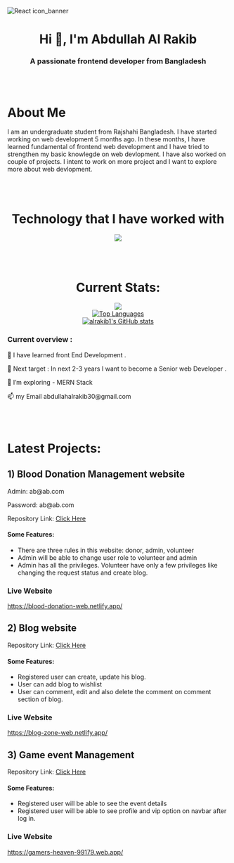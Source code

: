 ![React icon_banner](https://github.com/alrakib1/alrakib1/blob/main/images/reactjs_banner.jpg)

<h1 align="center">Hi 👋, I'm Abdullah Al Rakib</h1>
<h3 align="center">A passionate frontend developer from Bangladesh</h3>
<br/>
<br/>

<h1 align="left">About Me</h1>
<p>I am an undergraduate student from Rajshahi Bangladesh. I have started working on web development 5 months ago. In these months, I have learned fundamental of frontend web development and I have tried to strengthen my basic knowlegde on web devlopment. I have also worked on couple of projects. I intent to work on more project and I want to explore more about web devlopment.</p>

<br/>
<br/>
<h1 align="center">Technology that I have worked with</h1>

<p align="center">
  <a href="https://skillicons.dev">
    <img src="https://skillicons.dev/icons?i=html,css,tailwind,javascript,react,nodejs,mongodb,expressjs,firebase,scss" />
  </a>
</p>
<br/>
<br/>
<h1 align="center">Current Stats:</h1>

<div align="center"><a href="http://www.github.com/alrakib1"><img src="https://github-readme-streak-stats.herokuapp.com/?user=alrakib1&stroke=3382ed&background=181824&ring=3382ed&fire=3382ed&currStreakNum=3382ed&currStreakLabel=3382ed&sideNums=3382ed&sideLabels=3382ed&dates=3382ed&hide_border=true" /></a>
</div>
<div align="center">  <a href="https://github.com/alrakib1" align="left"><img src="https://github-readme-stats.vercel.app/api/top-langs/?username=alrakib1&langs_count=10&title_color=3382ed&text_color=3382ed&icon_color=3382ed&bg_color=181824&hide_border=true&locale=en&custom_title=Top%20%Languages" alt="Top Languages" /></a>
</div>
<div align="center"> <a href="http://www.github.com/alrakib1"><img src="https://github-readme-stats.vercel.app/api?username=alrakib1&show_icons=true&hide=&count_private=true&title_color=3382ed&text_color=3382ed&icon_color=3382ed&bg_color=181824&hide_border=true&show_icons=true" alt="alrakib1's GitHub stats" /></a>
</div>

  
  
 

<div>
<h3 align="left">Current overview :</h3>

<p>🌱 I have learned front End Development .</p>
<p>🏁 Next target : In next 2-3 years I want to become a Senior web Developer .</p>
<p> 🔭 I’m exploring - MERN Stack</p>
<!-- <p>🤔 I’m trying - To learn Next js, TypeScript.</p> -->
<!-- <p>⚡ Fun fact - I have only started working 5 months ago.</p> -->
<p>📫 my Email abdullahalrakib30@gmail.com</p>

</div>
<br/>
<br/>

# Latest Projects:

<div>

## 1) Blood Donation Management website
<p>Admin: ab@ab.com</p>
<p>Password: ab@ab.com</p>
<p>Repository Link:  <a href="https://github.com/alrakib1/Blood-Donation-Client"> Click Here</a></p>
</div>
<h4>Some Features:</h4>
<ul>
<li>There are three rules in this website: donor, admin, volunteer</li>
<li>Admin will be able to change user role to volunteer and admin</li>
<li>Admin has all the privileges. Volunteer have only a few privileges like changing the request status and create blog.
 </li>
</ul>

### Live Website
https://blood-donation-web.netlify.app/
<div>

## 2) Blog website
<p>Repository Link:  <a href="https://github.com/alrakib1/Blog-Zone-Client"> Click Here</a></p>
</div>
<h4>Some Features:</h4>
<ul>
<li>Registered user can create, update his blog.</li>
<li>User can add blog to wishlist</li>
<li>User can comment, edit and also delete the comment on comment section of blog.</li>
</ul>

### Live Website
https://blog-zone-web.netlify.app/
<div>



## 3) Game event Management
<p>Repository Link:  <a href="https://github.com/alrakib1/Gamers-Heaven"> Click Here</a></p>
</div>
<h4>Some Features:</h4>
<ul>
<li>Registered user will be able to see the event details</li>
<li>Registered user will be able to see profile and vip option on navbar after log in.</li>
</ul>



### Live Website
https://gamers-heaven-99179.web.app/
